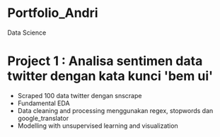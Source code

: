 # Portfolio_Andri
Data Science
# Project 1 : Analisa sentimen data twitter dengan kata kunci 'bem ui'
* Scraped 100 data twitter dengan snscrape
* Fundamental EDA 
* Data cleaning and processing menggunakan regex, stopwords dan google_translator
* Modelling with unsupervised learning and visualization
